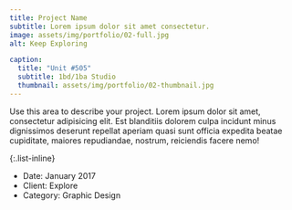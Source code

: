 ```yaml
---
title: Project Name
subtitle: Lorem ipsum dolor sit amet consectetur.
image: assets/img/portfolio/02-full.jpg
alt: Keep Exploring

caption:
  title: "Unit #505"
  subtitle: 1bd/1ba Studio
  thumbnail: assets/img/portfolio/02-thumbnail.jpg
---
```

Use this area to describe your project. Lorem ipsum dolor sit amet, consectetur adipisicing elit. Est blanditiis dolorem culpa incidunt minus dignissimos deserunt repellat aperiam quasi sunt officia expedita beatae cupiditate, maiores repudiandae, nostrum, reiciendis facere nemo!

{:.list-inline}
- Date: January 2017
- Client: Explore
- Category: Graphic Design

